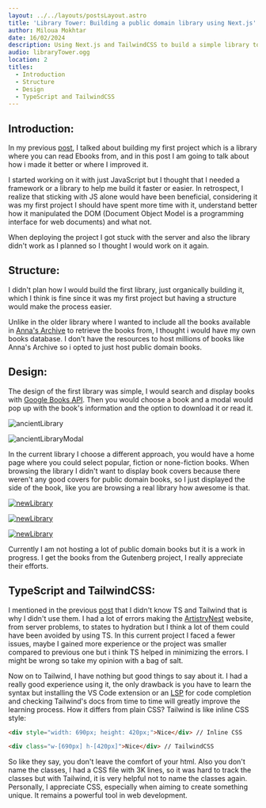 ```yaml
---
layout: ../../layouts/postsLayout.astro
title: 'Library Tower: Building a public domain library using Next.js'
author: Miloua Mokhtar
date: 16/02/2024 
description: Using Next.js and TailwindCSS to build a simple library to read public domain Ebooks.
audio: libraryTower.ogg
location: 2
titles:
  - Introduction
  - Structure 
  - Design
  - TypeScript and TailwindCSS
---
```


<div id="Introduction">

## **Introduction:**

In my previous <a href="/posts/artistrynest/" target="_blank">post</a>, I talked about building my first project which is a library where you can read Ebooks from, and in this post I am going to talk about how i made it better or where I improved it.

I started working on it with just JavaScript but I thought that I needed a framework or a library to help me build it faster or easier. In retrospect, I realize that sticking with JS alone would have been beneficial, considering it was my first project I should have spent more time with it, understand better how it manipulated the DOM (Document Object Model is a programming interface for web documents) and what not.

When deploying the project I got stuck with the server and also the library didn't work as I planned so I thought I would work on it again.

</div>

<div id="Structure">

## **Structure:**

I didn't plan how I would build the first library, just organically building it, which I think is fine since it was my first project but having a structure would make the process easier.

Unlike in the older library where I wanted to include all the books available in <a href="https://annas-archive.org/" target="_blank">Anna's Archive</a> to retrieve the books from, I thought i would have my own books database. I don't have the resources to host millions of books like Anna's Archive so i opted to just host public domain books. 

</div>

<div id="Design">

## **Design:**

The design of the first library was simple, I would search and display books with <a href="https://developers.google.com/books" target="_blank">Google Books API</a>. Then you would choose a book and a modal would pop up with the book's information and the option to download it or read it.

<div class="flex flex-col items-center -my-8">

<div class=-mb-16">

![ancientLibrary](/ancientLibrary.PNG)

</div>

![ancientLibraryModal](/ancientLibraryModal.PNG)

</div>

In the current library I choose a different approach, you would have a home page where you could select popular, fiction or none-fiction books. When browsing the library I didn't want to display book covers because there weren't any good covers for public domain books, so I just displayed the side of the book, like you are browsing a real library how awesome is that.

<div class="flex flex-col items-center">

[![newLibrary](/newLibrary.PNG)](https://library-tower.vercel.app "Home page")

<div class="-my-16">

[![newLibrary](/newLibraryShelf.PNG)](https://library-tower.vercel.app/library?shelf=1 "Shelf")

</div>

[![newLibrary](/newLibraryInfo.PNG)](https://library-tower.vercel.app/library/book/3?book=The+Trial "The trial by Franz Kafka")


</div>

Currently I am not hosting a lot of public domain books but it is a work in progress. I get the books from the Gutenberg project, I really appreciate their efforts.

</div>

<div id="TypeScript-and-TailwindCSS">

## **TypeScript and TailwindCSS:**

I mentioned in the previous <a href="/posts/artistrynest" target="_blank">post</a> that I didn't know TS and Tailwind that is why I didn't use them. I had a lot of errors making the <a href="https://artistrynest.shop" target="_blank">ArtistryNest</a> website, from server problems, to states to hydration but I think a lot of them could have been avoided by using TS. In this current project I faced a fewer issues, maybe I gained more experience or the project was smaller compared to previous one but i think TS helped in minimizing the errors. I might be wrong so take my opinion with a bag of salt.

Now on to Tailwind, I have nothing but good things to say about it. I had a really good experience using it, the only drawback is you have to learn the syntax but installing the VS Code extension or an <a href="https://en.wikipedia.org/wiki/Language_Server_Protocol" target="_blank">LSP</a> for code completion and checking Tailwind's docs from time to time will greatly improve the learning process. How it differs from plain CSS? Tailwind is like inline CSS style:

``` html 
<div style="width: 690px; height: 420px;">Nice</div> // Inline CSS

<div class="w-[690px] h-[420px]">Nice</div> // TailwindCSS

```
So like they say, you don't leave the comfort of your html. Also you don't name the classes, I had a CSS file with 3K lines, so it was hard to track the classes but with Tailwind, it is very helpful not to name the classes again. Personally, I appreciate CSS, especially when aiming to create something unique. It remains a powerful tool in web development.
</div>
